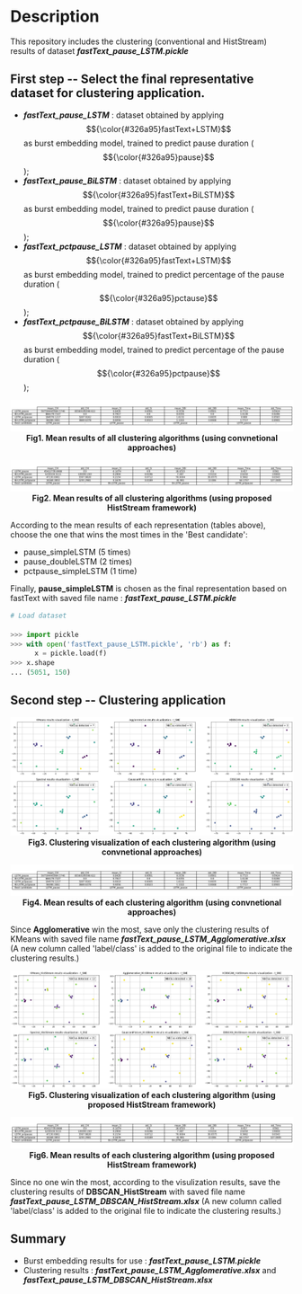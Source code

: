 # Description

This repository includes the clustering (conventional and HistStream) results of dataset **_fastText_pause_LSTM.pickle_**

## First step -- Select the final representative dataset for clustering application.

- **_fastText_pause_LSTM_** : dataset obtained by applying $${\color{#326a95}fastText+LSTM}$$ as burst embedding model, trained to predict pause duration ($${\color{#326a95}pause}$$);
- **_fastText_pause_BiLSTM_** : dataset obtained by applying $${\color{#326a95}fastText+BiLSTM}$$ as burst embedding model, trained to predict pause duration ($${\color{#326a95}pause}$$);
- **_fastText_pctpause_LSTM_** : dataset obtained by applying $${\color{#326a95}fastText+LSTM}$$ as burst embedding model, trained to predict percentage of the pause duration ($${\color{#326a95}pctause}$$);
- **_fastText_pctpause_BiLSTM_** : dataset obtained by applying $${\color{#326a95}fastText+BiLSTM}$$ as burst embedding model, trained to predict percentage of the pause duration ($${\color{#326a95}pctpause}$$);

<p align="center">
  <img src="./ClusRes_images/conv_res.png" alt="conv_res.png">
  <br>
  <b> Fig1. Mean results of all clustering algorithms (using convnetional approaches)</b>
</p>

<p align="center">
  <img src="./ClusRes_images/hist_res.png" alt="hist_res.png">
  <br>
  <b>Fig2. Mean results of all clustering algorithms (using proposed HistStream framework) </b>
</p>

According to the mean results of each representation (tables above), choose the one that wins the most times in the 'Best candidate':

- pause_simpleLSTM (5 times)
- pause_doubleLSTM (2 times)
- pctpause_simpleLSTM (1 time)

Finally, **pause_simpleLSTM** is chosen as the final representation based on fastText with saved file name : **_fastText_pause_LSTM.pickle_**

```python
# Load dataset 

>>> import pickle
>>> with open('fastText_pause_LSTM.pickle', 'rb') as f:
      x = pickle.load(f)
>>> x.shape
... (5051, 150)
```
## Second step -- Clustering application

<p align="center">
  <img src="./ClusRes_images/conv_visualization.png" alt="conv_visualization.png">
  <br>
  <b> Fig3. Clustering visualization of each clustering algorithm (using convnetional approaches)</b>
</p>

<p align="center">
  <img src="./ClusRes_images/conv_mean_Summary.png" alt="conv_mean_Summary.png">
  <br>
  <b>Fig4. Mean results of each clustering algorithm (using convnetional approaches) </b>
</p>

Since **Agglomerative** win the most, save only the clustering results of KMeans with saved file name **_fastText_pause_LSTM_Agglomerative.xlsx_** (A new column called 'label/class' is added to the original file to indicate the clustering results.)

<p align="center">
  <img src="./ClusRes_images/hist_visualization.png" alt="hist_visualization.png">
  <br>
  <b> Fig5. Clustering visualization of each clustering algorithm (using proposed HistStream framework)</b>
</p>

<p align="center">
  <img src="./ClusRes_images/hist_mean_Summary.png" alt="hist_mean_Summary.png">
  <br>
  <b>Fig6. Mean results of each clustering algorithm (using proposed HistStream framework) </b>
</p>

Since no one win the most, according to the visulization results, save the clustering results of **DBSCAN_HistStream** with saved file name **_fastText_pause_LSTM_DBSCAN_HistStream.xlsx_** (A new column called 'label/class' is added to the original file to indicate the clustering results.)

## Summary

- Burst embedding results for use : **_fastText_pause_LSTM.pickle_**   
- Clustering results : **_fastText_pause_LSTM_Agglomerative.xlsx_** and **_fastText_pause_LSTM_DBSCAN_HistStream.xlsx_**
